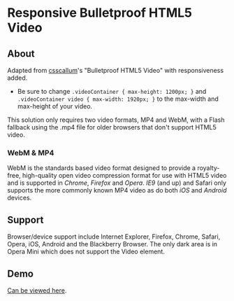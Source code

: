 Responsive Bulletproof HTML5 Video
=======================

About
-----

Adapted from [csscallum](https://github.com/csscallum/HTML5-Video/)'s "Bulletproof HTML5 Video" with responsiveness added.

-   Be sure to change `.videoContainer { max-height: 1200px; }` and `.videoContainer video { max-width: 1920px; }` to the max-width and max-height of your video.

This solution only requires two video formats, MP4 and WebM, with a Flash fallback using the .mp4 file for older browsers that don't support HTML5 video.

### WebM & MP4

WebM is the standards based video format designed to provide a royalty-free, high-quality open video compression format for use with HTML5 video and is supported in *Chrome*, *Firefox* and *Opera*. *IE9* (and up) and Safari only supports the more commonly known MP4 video as do both *iOS* and *Android* devices.

Support
-------
Browser/device support include Internet Explorer, Firefox, Chrome, Safari, Opera, iOS, Android and the Blackberry Browser. The only dark area is in Opera Mini which does not support the Video element.

Demo
-----

[Can be viewed here](https://rawgithub.com/gnowland/HTML5-Video/master/index.html).